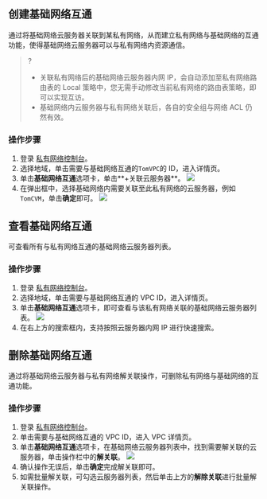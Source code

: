## 创建基础网络互通
通过将基础网络云服务器关联到某私有网络，从而建立私有网络与基础网络的互通功能，使得基础网络云服务器可以与私有网络内资源通信。
>?
>- 关联私有网络后的基础网络云服务器内网 IP，会自动添加至私有网络路由表的 Local 策略中，您无需手动修改当前私有网络的路由表策略，即可以实现互访。
>- 基础网络内云服务器与私有网络关联后，各自的安全组与网络 ACL 仍然有效。


### 操作步骤
1. 登录 [私有网络控制台](https://console.cloud.tencent.com/vpc)。
2. 选择地域，单击需要与基础网络互通的`TomVPC`的 ID，进入详情页。
3. 单击**基础网络互通**选项卡，单击**+关联云服务器**。 
![](https://main.qcloudimg.com/raw/29347672a8b793f0e938ceda8b39eb77.png)
4. 在弹出框中，选择基础网络内需要关联至此私有网络的云服务器，例如`TomCVM`，单击**确定**即可。
![](https://main.qcloudimg.com/raw/b3511df785851f67e0d878c473cee478.png)

## 查看基础网络互通
可查看所有与私有网络互通的基础网络云服务器列表。
### 操作步骤
1. 登录 [私有网络控制台](https://console.cloud.tencent.com/vpc)。
2. 选择地域，单击需要与基础网络互通的 VPC ID，进入详情页。
3. 单击**基础网络互通**选项卡，即可查看与该私有网络关联的基础网络云服务器列表。
![](https://main.qcloudimg.com/raw/92cb69a2842ae03c54f64eb6d55ed2ef.png)
4. 在右上方的搜索框内，支持按照云服务器内网 IP 进行快速搜索。

## 删除基础网络互通[](id:release)
通过将基础网络云服务器与私有网络解关联操作，可删除私有网络与基础网络的互通功能。

### 操作步骤
1. 登录 [私有网络控制台](https://console.cloud.tencent.com/vpc)。
2. 单击需要与基础网络互通的 VPC ID，进入 VPC 详情页。
3. 单击**基础网络互通**选项卡，在基础网络云服务器列表中，找到需要解关联的云服务器，单击操作栏中的**解关联**。
![](https://main.qcloudimg.com/raw/a7c164f1033b93a6722faad1ed9d2f1a.png)
4. 确认操作无误后，单击**确定**完成解关联即可。
5. 如需批量解关联，可勾选云服务器列表，然后单击上方的**解除关联**进行批量解关联操作。
